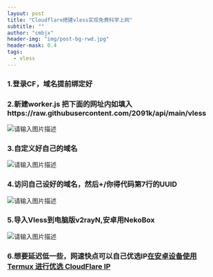 ```yaml
---
layout: post
title: "Cloudflare搭建vless实现免费科学上网"
subtitle: ""
author: "cmbjx"
header-img: "img/post-bg-rwd.jpg"
header-mask: 0.4
tags:
  - vless
---
```


### 1.登录CF，域名提前绑定好

### 2.新建worker.js 把下面的网址内如填入https://raw.githubusercontent.com/2091k/api/main/vless
![请输入图片描述][1]

### 3.自定义好自己的域名
![请输入图片描述][2]

### 4.访问自己设好的域名，然后+/你得代码第7行的UUID
![请输入图片描述][3]

### 5.导入Vless到电脑版v2rayN,安卓用NekoBox
![请输入图片描述][6]
### 6.想要延迟低一些，网速快点可以自己优选IP[在安卓设备使用 Termux 进行优选 CloudFlare IP][7]


  [1]: https://picshack.net/ib/fxROgkohj1.png
  [2]: https://picshack.net/ib/Vs29z819ZI.png
  [3]: https://picshack.net/ib/S8Qum33NPz.png
  [6]: https://picshack.net/ib/CDOrpNWHHa.png
  [7]: https://blog.cmbjx.x10.mx/index.php/2023/11/05/6.html
